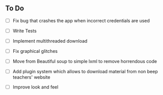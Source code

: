 ## To Do

- [ ] Fix bug that crashes the app when incorrect credentials are used

- [ ] Write Tests

- [ ] Implement multithreaded download

- [ ] Fix graphical glitches

- [ ] Move from Beautiful soup to simple lxml to remove horrendous code

- [ ] Add plugin system which allows to download material from non beep
      teachers' website

- [ ] Improve look and feel
